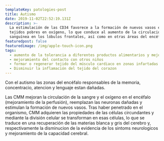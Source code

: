 ```yaml
---
templateKey: patologies-post
title: Autismo
date: 2019-11-02T22:52:19.131Z
description: >-
  La estimulación de las CD34 favorece a la formación de nuevos vasos en los
  tejidos pobres en oxígeno, lo que conduce al aumento de la circulación
  sanguínea en los lóbulos frontales, así como en otras áreas del encéfalo.
featuredpost: false
featuredimage: /img/apple-touch-icon.png
tags:
  - aumento de la tolerancia a diferentes productos alimentarios y mejoramiento de la digestion
  - mejoramiento del contacto con otros niños
  - formar o regenerar tejido del músculo cardiaco en zonas infartadas (infarto reciente)
  - Disminuir la inflamación del tejido del corazon
---
```

Con el autismo las zonas del encéfalo responsables de la memoria, concentracio, atencion y lenguaje estan dañadas.

Las CMM mejoran la circulación de la sangre y el oxígeno en el encéfalo (mejoramiento de la perfusión), reemplazan las neuronas dañadas y estimulan la formación de nuevos vasos. Tras haber penetrado en el organismo, CMM adquieren las propiedades de las células circundantes y mediante la división celular se transforman en esas células, lo que se traduce en una recuperación de las materias blanca y gris del cerebro y, respectivamente la disminucion de la evidencia de los sintoms neurologicos y mejoramiento de la capacidad cerebral.
